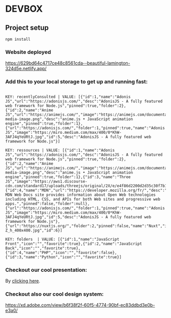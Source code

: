 # DEVBOX

## Project setup

```
npm install
```

### Website deployed

https://629bd64c4717ce48c8561cda--beautiful-lamington-324d5e.netlify.app/

### Add this to your local storage to get up and running fast:

```

KEY: recentlyConsulted | VALUE: [{"id":1,"name":"Adonis JS","url":"https://adonisjs.com/","desc":"AdonisJS - A fully featured web framework for Node.js","pinned":true,"folder":2},{"id":2,"name":"Anime JS","url":"https://animejs.com/","image":"https://animejs.com/documentation/assets/img/social-media-image.png","desc":"anime.js • JavaScript animation engine","pinned":true,"folder":1},{"url":"https://adonisjs.com/","folder":1,"pinned":true,"name":"Adonis JS","image":"https://miro.medium.com/max/400/0*KhW-3AFJ4qYeURtJ.jpg","id":5,"desc":"AdonisJS - A fully featured web framework for Node.js"}]

KEY: ressources | VALUE: [{"id":1,"name":"Adonis JS","url":"https://adonisjs.com/","desc":"AdonisJS - A fully featured web framework for Node.js","pinned":true,"folder":2},{"id":2,"name":"Anime JS","url":"https://animejs.com/","image":"https://animejs.com/documentation/assets/img/social-media-image.png","desc":"anime.js • JavaScript animation engine","pinned":true,"folder":1},{"id":3,"name":"Three JS","image":"https://aws1.discourse-cdn.com/standard17/uploads/threejs/original/2X/e/e4f86d2200d2d35c30f7b1494e96b9595ebc2751.png","url":"https://threejs.org/","desc":"","pinned":false,"folder":1},{"id":4,"name":"MDN","url":"https://developer.mozilla.org/fr/","desc":"The MDN Web Docs site provides information about Open Web technologies including HTML, CSS, and APIs for both Web sites and progressive web apps.","pinned":false,"folder":null},{"url":"https://adonisjs.com/","folder":1,"pinned":true,"name":"Adonis JS","image":"https://miro.medium.com/max/400/0*KhW-3AFJ4qYeURtJ.jpg","id":5,"desc":"AdonisJS - A fully featured web framework for Node.js"},{"url":"https://nuxtjs.org/","folder":2,"pinned":false,"name":"Nuxt","image":"https://pbs.twimg.com/profile_images/1438501794754142212/_SXc-Z_h_400x400.jpg","id":6}]

KEY: folders  | VALUE: [{"id":1,"name":"JavaScript Front","icon":"","favorite":true},{"id":2,"name":"JavaScript Back","icon":"","favorite":true},{"id":4,"name":"PHP","icon":"","favorite":false},{"id":3,"name":"Python","icon":"","favorite":true}]

```

### Checkout our cool presentation:

By [clicking here](https://docs.google.com/presentation/d/1UmpaPntA2ElasHuaP9rdLxriKSdfj-1G5Num8V4xt6E/edit?usp=sharing).

### Checkout also our cool design system:

https://xd.adobe.com/view/b6f38f2f-60f5-4774-90bf-ec83ddbd3e0b-e3a0/
